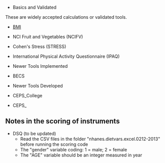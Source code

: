 
* Basics and Validated

These are widely accepted calculations or validated tools.

- [BMI](http://github.com/wzhou7/Fruved/docs/BMI.md)

- NCI Fruit and Vegetables (NCIFV)

- Cohen's Stress (STRESS)

- International Physical Activity Questionnaire (IPAQ)

* Newer Tools Implemented

- BECS

* Newer Tools Developed

- CEPS_College

- CEPS_


## Notes in the scoring of instruments

* DSQ (to be updated)
	* Read the CSV files in the folder "nhanes.dietvars.excel.0212-2013" before running the scoring code
	* The "gender" variable coding: 1 = male; 2 = female
	* The "AGE" variable should be an integer measured in year  